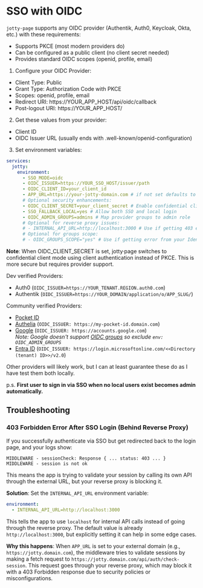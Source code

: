 # SSO with OIDC

`jotty·page` supports any OIDC provider (Authentik, Auth0, Keycloak, Okta, etc.) with these requirements:

- Supports PKCE (most modern providers do)
- Can be configured as a public client (no client secret needed)
- Provides standard OIDC scopes (openid, profile, email)

1. Configure your OIDC Provider:

- Client Type: Public
- Grant Type: Authorization Code with PKCE
- Scopes: openid, profile, email
- Redirect URI: https://YOUR_APP_HOST/api/oidc/callback
- Post-logout URI: https://YOUR_APP_HOST/

2. Get these values from your provider:

- Client ID
- OIDC Issuer URL (usually ends with .well-known/openid-configuration)

3. Set environment variables:

```yaml
services:
  jotty:
    environment:
      - SSO_MODE=oidc
      - OIDC_ISSUER=https://YOUR_SSO_HOST/issuer/path
      - OIDC_CLIENT_ID=your_client_id
      - APP_URL=https://your-jotty-domain.com # if not set defaults to http://localhost:<port>
      # Optional security enhancements:
      - OIDC_CLIENT_SECRET=your_client_secret # Enable confidential client mode (if your provider requires it)
      - SSO_FALLBACK_LOCAL=yes # Allow both SSO and local login
      - OIDC_ADMIN_GROUPS=admins # Map provider groups to admin role
      # Optional for reverse proxy issues:
      # - INTERNAL_API_URL=http://localhost:3000 # Use if getting 403 errors after SSO login
      # Optional for groups scope:
      # - OIDC_GROUPS_SCOPE="yes" # Use if getting error from your Identity Provider requiring `groups` to be included in `scope`
```

**Note**: When OIDC_CLIENT_SECRET is set, jotty·page switches to confidential client mode using client authentication instead of PKCE. This is more secure but requires provider support.

Dev verified Providers:

- Auth0 (`OIDC_ISSUER=https://YOUR_TENANT.REGION.auth0.com`)
- Authentik (`OIDC_ISSUER=https://YOUR_DOMAIN/application/o/APP_SLUG/`)

Community verified Providers:

- [Pocket ID](https://github.com/fccview/jotty/issues/6#issuecomment-3350380435)
- [Authelia](https://github.com/fccview/jotty/issues/6#issuecomment-3369291122) (`OIDC_ISSUER: https://my-pocket-id.domain.com`)
- [Google](https://github.com/fccview/jotty/issues/6#issuecomment-3437686494) (`OIDC_ISSUER: https://accounts.google.com`)  
*Note: Google doesn't support [OIDC groups](https://github.com/fccview/jotty/issues/6#issuecomment-3427559069) so exclude `env: OIDC_ADMIN_GROUPS`*
- [Entra ID](https://github.com/fccview/jotty/issues/6#issuecomment-3469823004) (`OIDC_ISSUER: https://login.microsoftonline.com/<<Directory (tenant) ID>>/v2.0`)

Other providers will likely work, but I can at least guarantee these do as I have test them both locally.

p.s. **First user to sign in via SSO when no local users exist becomes admin automatically.**

## Troubleshooting

### 403 Forbidden Error After SSO Login (Behind Reverse Proxy)

If you successfully authenticate via SSO but get redirected back to the login page, and your logs show:

```
MIDDLEWARE - sessionCheck: Response { ... status: 403 ... }
MIDDLEWARE - session is not ok
```

This means the app is trying to validate your session by calling its own API through the external URL, but your reverse proxy is blocking it.

**Solution**: Set the `INTERNAL_API_URL` environment variable:

```yaml
environment:
  - INTERNAL_API_URL=http://localhost:3000
```

This tells the app to use `localhost` for internal API calls instead of going through the reverse proxy. The default value is already `http://localhost:3000`, but explicitly setting it can help in some edge cases.

**Why this happens**: When `APP_URL` is set to your external domain (e.g., `https://jotty.domain.com`), the middleware tries to validate sessions by making a fetch request to `https://jotty.domain.com/api/auth/check-session`. This request goes through your reverse proxy, which may block it with a 403 Forbidden response due to security policies or misconfigurations.
